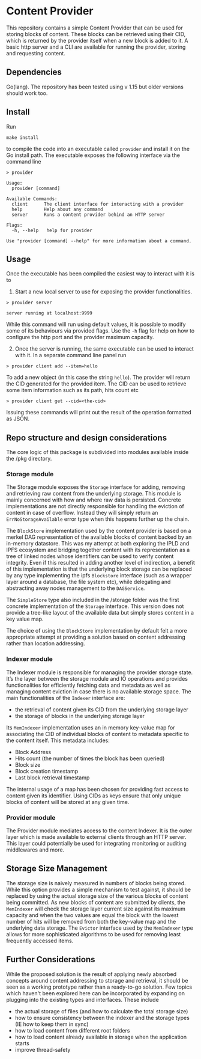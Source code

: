 # Content Provider
This repository contains a simple Content Provider that can be used for storing blocks of content. These blocks can be retrieved using their CID, which is returned by the provider itself when a new block is added to it.
A basic http server and a CLI are available for running the provider, storing and requesting content.

## Dependencies
Go(lang).
The repository has been tested using v 1.15 but older versions should work too.

## Install
Run
```
make install
```
to compile the code into an executable called `provider` and install it on the Go install path.
The executable exposes the following interface via the command line
```
> provider

Usage:
  provider [command]

Available Commands:
  client      The client interface for interacting with a provider
  help        Help about any command
  server      Runs a content provider behind an HTTP server

Flags:
  -h, --help   help for provider

Use "provider [command] --help" for more information about a command.
```
## Usage
Once the executable has been compiled the easiest way to interact with it is to
1. Start a new local server to use for exposing the provider functionalities.

```
> provider server

server running at localhost:9999
```
While this command will run using default values, it is possible to modify some of its behaviours via
provided flags. Use the `-h` flag for help on how to configure the http port and the provider maximum capacity.

2. Once the server is running, the same executable can be used to interact with it.
In a separate command line panel run
```
> provider client add --item=hello
```
To add a new object (in this case the string `hello`). The provider will return the CID generated for the provided item.
The CID can be used to retrieve some item information such as its path, hits count etc
```
> provider client get --cid=<the-cid>
```
Issuing these commands will print out the result of the operation formatted as JSON.

## Repo structure and design considerations
The core logic of this package is subdivided into modules available inside the /pkg directory.

### Storage module
The Storage module exposes the `Storage` interface for adding, removing and retrieving raw content from the underlying storage. This module is mainly concerned with how and where raw data is persisted. Concrete implementations are not directly responsible for handling the eviction of content in case of overflow. Instead they will simply return an `ErrNoStorageAvailable` error type when this happens further up the chain.

The `BlockStore` implementation used by the content provider is based on a merkel DAG representation of the available blocks of content backed by an in-memory datastore.
This was my attempt at both exploring the IPLD and IPFS ecosystem and bridging together content with its representation as a tree of linked nodes whose identifiers can be used to verify content integrity.
Even if this resulted in adding another level of indirection, a benefit of this implementation is that the underlying block storage can be replaced by any type implementing the ipfs `Blockstore` interface (such as a wrapper layer around a database, the file system etc), while delegating and abstracting away nodes management to the `DAGService`.

The `SimpleStore` type also included in the /storage folder was the first concrete implementation of the `Storage` interface. This version does not provide a tree-like layout of the available data but simply stores content in a key value map.

The choice of using the `BlockStore` implementation by default felt a more appropriate attempt at providing a solution based on content addressing rather than location addressing.

### Indexer module
The Indexer module is responsible for managing the provider storage state. It’s the layer between the storage module and IO operations and provides functionalities for efficiently fetching data and metadata as well as managing content eviction in case there is no available storage space.
The main functionalities of the `Indexer` interface are:
- the retrieval of content given its CID from the underlying storage layer
- the storage of blocks in the underlying storage layer

Its `MemIndexer` implementation uses an in memory key-value map for associating the CID of individual blocks of content to metadata specific to the content itself.
This metadata includes:
- Block Address
- Hits count (the number of times the block has been queried)
- Block size
- Block creation timestamp
- Last block retrieval timestamp

The internal usage of a map has been chosen for providing fast access to content given its identifier. Using CIDs as keys ensure that only unique blocks of content will be stored at any given time.

### Provider module
The Provider module mediates access to the content Indexer. It is the outer layer which is made available to external clients through an HTTP server. This layer could potentially be used for  integrating monitoring or auditing middlewares and more.

## Storage Size Management
The storage size is naively measured in numbers of blocks being stored. While this option provides a simple mechanism to test against, it should be replaced by using the actual storage size of the various blocks of content being committed.
As new blocks of content are submitted by clients, the `MemIndexer` will check the storage layer current size against its maximum capacity and when the two values are equal the block with the lowest number of hits will be removed from both the key-value map and the underlying data storage.
The `Evictor` interface used by the `MemIndexer` type allows for more sophisticated algorithms to be used for removing least frequently accessed items.

## Further Considerations
While the proposed solution is the result of applying newly absorbed concepts around content addressing to storage and retrieval, it should be seen as a working prototype rather than a ready-to-go solution. Few topics which haven't been explored here can be incorporated by expanding on plugging into the existing types and interfaces. These include
- the actual storage of files (and how to calculate the total storage size)
- how to ensure consistency between the indexer and the storage types (IE how to keep them in sync)
- how to load content from different root folders
- how to load content already available in storage when the application starts
- improve thread-safety
